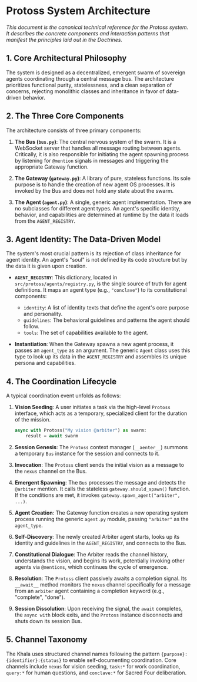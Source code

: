 # Protoss System Architecture

*This document is the canonical technical reference for the Protoss system. It describes the concrete components and interaction patterns that manifest the principles laid out in the Doctrines.*

## 1. Core Architectural Philosophy

The system is designed as a decentralized, emergent swarm of sovereign agents coordinating through a central message bus. The architecture prioritizes functional purity, statelessness, and a clean separation of concerns, rejecting monolithic classes and inheritance in favor of data-driven behavior.

## 2. The Three Core Components

The architecture consists of three primary components:

1.  **The Bus (`bus.py`)**: The central nervous system of the swarm. It is a WebSocket server that handles all message routing between agents. Critically, it is also responsible for initiating the agent spawning process by listening for `@mention` signals in messages and triggering the appropriate Gateway function.

2.  **The Gateway (`gateway.py`)**: A library of pure, stateless functions. Its sole purpose is to handle the creation of new agent OS processes. It is invoked by the Bus and does not hold any state about the swarm.

3.  **The Agent (`agent.py`)**: A single, generic agent implementation. There are no subclasses for different agent types. An agent's specific identity, behavior, and capabilities are determined at runtime by the data it loads from the `AGENT_REGISTRY`.

## 3. Agent Identity: The Data-Driven Model

The system's most crucial pattern is its rejection of class inheritance for agent identity. An agent's "soul" is not defined by its code structure but by the data it is given upon creation.

-   **`AGENT_REGISTRY`**: This dictionary, located in `src/protoss/agents/registry.py`, is the single source of truth for agent definitions. It maps an agent type (e.g., `"conclave"`) to its constitutional components:
    -   `identity`: A list of identity texts that define the agent's core purpose and personality.
    -   `guidelines`: The behavioral guidelines and patterns the agent should follow.
    -   `tools`: The set of capabilities available to the agent.

-   **Instantiation**: When the Gateway spawns a new agent process, it passes an `agent_type` as an argument. The generic `Agent` class uses this type to look up its data in the `AGENT_REGISTRY` and assembles its unique persona and capabilities.

## 4. The Coordination Lifecycle

A typical coordination event unfolds as follows:

1.  **Vision Seeding**: A user initiates a task via the high-level `Protoss` interface, which acts as a temporary, specialized client for the duration of the mission.

    ```python
    async with Protoss("My vision @arbiter") as swarm:
        result = await swarm
    ```

2.  **Session Genesis**: The `Protoss` context manager (`__aenter__`) summons a temporary `Bus` instance for the session and connects to it.

3.  **Invocation**: The `Protoss` client sends the initial vision as a message to the `nexus` channel on the Bus.

4.  **Emergent Spawning**: The `Bus` processes the message and detects the `@arbiter` mention. It calls the stateless `gateway.should_spawn()` function. If the conditions are met, it invokes `gateway.spawn_agent("arbiter", ...)`.

5.  **Agent Creation**: The Gateway function creates a new operating system process running the generic `agent.py` module, passing `"arbiter"` as the `agent_type`.

6.  **Self-Discovery**: The newly created Arbiter agent starts, looks up its identity and guidelines in the `AGENT_REGISTRY`, and connects to the Bus.

7.  **Constitutional Dialogue**: The Arbiter reads the channel history, understands the vision, and begins its work, potentially invoking other agents via `@mentions`, which continues the cycle of emergence.

8.  **Resolution**: The `Protoss` client passively awaits a completion signal. Its `__await__` method monitors the `nexus` channel specifically for a message from an `arbiter` agent containing a completion keyword (e.g., "complete", "done").

9.  **Session Dissolution**: Upon receiving the signal, the `await` completes, the `async with` block exits, and the `Protoss` instance disconnects and shuts down its session Bus.

## 5. Channel Taxonomy

The Khala uses structured channel names following the pattern `{purpose}:{identifier}:{status}` to enable self-documenting coordination. Core channels include `nexus` for vision seeding, `task:*` for work coordination, `query:*` for human questions, and `conclave:*` for Sacred Four deliberation.
